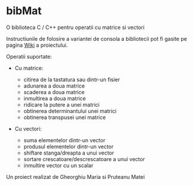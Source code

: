 # bibMat
 O biblioteca C / C++ pentru operatii cu matrice si vectori

Instructiunile de folosire a variantei de consola a bibliotecii pot fi gasite pe pagina [Wiki](https://github.com/mateipruteanu/bibMat/wiki) a proiectului.

Operatii suportate:

- Cu matrice:
  - citirea de la tastatura sau dintr-un fisier
  - adunarea a doua matrice
  - scaderea a doua matrice
  - inmultirea a doua matrice
  - ridicare la putere a unei matrici
  - obtinerea determinantului unei matrici
  - obtinerea transpusei unei matrice

- Cu vectori:
  - suma elementelor dintr-un vector
  - produsul elementelor dintr-un vector
  - shiftare stanga/dreapta a unui vector
  - sortare crescatoare/descrescatoare a unui vector
  - inmultire vector cu un scalar

Un proiect realizat de Gheorghiu Maria si Pruteanu Matei
